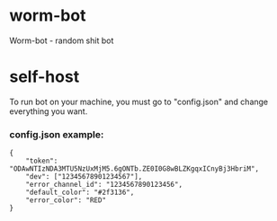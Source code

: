 # worm-bot
Worm-bot - random shit bot

# self-host
To run bot on your machine, you must go to "config.json" and change everything you want.

### config.json example:
```
{
    "token": "ODAwNTIzNDA3MTU5NzUxMjM5.6gONTb.ZE0I0G8wBLZKgqxICnyBj3HbriM",
    "dev": ["12345678901234567"],
    "error_channel_id": "1234567890123456",
    "default_color": "#2f3136",
    "error_color": "RED"
}
```
